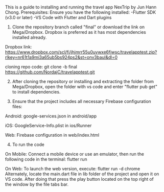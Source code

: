 This is a guide to installing and running the travel app NexTrip by Jun Hann Chong.
Prerequisites: Ensure you have the following installed: -Flutter SDK (v3.0 or later) -VS Code with Flutter and Dart plugins
1. Clone the repository branch called "final" or download the link on Mega/Dropbox. Dropbox is preferred as it has most dependencies installed already.

Dropbox link: https://www.dropbox.com/scl/fi/jhjmrr55u0uvwxe6fjwsc/travelapptest.zip?rlkey=nr61t1a9mi3a65ub5bs924ps2&st=onv3baul&dl=0

cloning repo code: git clone -b final https://github.com/NordajC/travelapptest.git

2. After cloning the repository or installing and extracting the folder from Mega/Dropbox, open the folder with vs code and enter "flutter pub get" to install dependencies.

3. Ensure that the project includes all necessary Firebase configuration files:

Android: google-services.json in android/app

iOS: GoogleService-Info.plist in ios/Runner

Web: Firebase configuration in web/index.html

4. To run the code 

On Mobile: Connect a mobile device or use an emulator, then run the following code in the terminal: flutter run

On Web: To launch the web version, execute: flutter run -d chrome
Alternately, locate the main.dart file in lib folder of the project and open it on VS code. After doing that press the play button located on the top right of the window by the file tabs bar.
